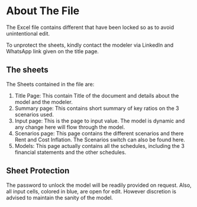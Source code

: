 # About The File
The Excel file contains different that have been locked so as to avoid unintentional edit.

To unprotect the sheets, kindly contact the modeler via LinkedIn and WhatsApp link given on the title page.


## The sheets
The Sheets contained in the file are:

1. Title Page: This contain Title of the document and details about the model and the modeler.
2. Summary page: This contains short summary of key ratios on the 3 scenarios used.
3. Input page: This is the page to input value. The model is dynamic and any change here will flow through the model.
4. Scenarios page: This page contains the different scenarios and there Rent and Cost Inflation. The Scenarios switch can also be found here.
5. Models: This page actually contains all the schedules, including the 3 financial statements and the other schedules.


## Sheet Protection
The password to unlock the model will be readily provided on request.
Also, all input cells, colored in blue, are open for edit. However discretion is advised to maintain the sanity of the model.
